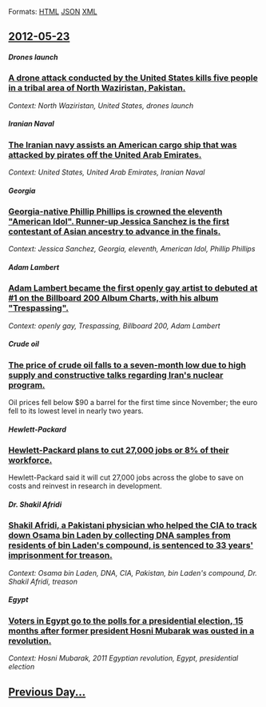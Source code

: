 
Formats: [HTML](2012/05/23/index.html)  [JSON](2012/05/23/index.json)  [XML](2012/05/23/index.xml)  

## [2012-05-23](/news/2012/05/23/index.md)

##### Drones launch
### [A drone attack conducted by the United States kills five people in a tribal area of North Waziristan, Pakistan. ](/news/2012/05/23/a-drone-attack-conducted-by-the-united-states-kills-five-people-in-a-tribal-area-of-north-waziristan-pakistan.md)
_Context: North Waziristan, United States, drones launch_

##### Iranian Naval
### [The Iranian navy assists an American cargo ship that was attacked by pirates off the United Arab Emirates. ](/news/2012/05/23/the-iranian-navy-assists-an-american-cargo-ship-that-was-attacked-by-pirates-off-the-united-arab-emirates.md)
_Context: United States, United Arab Emirates, Iranian Naval_

##### Georgia
### [Georgia-native Phillip Phillips is crowned the eleventh "American Idol". Runner-up Jessica Sanchez is the first contestant of Asian ancestry to advance in the finals. ](/news/2012/05/23/georgia-native-phillip-phillips-is-crowned-the-eleventh-american-idol-runner-up-jessica-sanchez-is-the-first-contestant-of-asian-ancestry.md)
_Context: Jessica Sanchez, Georgia, eleventh, American Idol, Phillip Phillips_

##### Adam Lambert
### [Adam Lambert became the first openly gay artist to debuted at #1 on the Billboard 200 Album Charts, with his album "Trespassing". ](/news/2012/05/23/adam-lambert-became-the-first-openly-gay-artist-to-debuted-at-1-on-the-billboard-200-album-charts-with-his-album-trespassing.md)
_Context: openly gay, Trespassing, Billboard 200, Adam Lambert_

##### Crude oil
### [The price of crude oil falls to a seven-month low due to high supply and constructive talks regarding Iran's nuclear program. ](/news/2012/05/23/the-price-of-crude-oil-falls-to-a-seven-month-low-due-to-high-supply-and-constructive-talks-regarding-iran-s-nuclear-program.md)
Oil prices fell below $90 a barrel for the first time since November; the euro fell to its lowest level in nearly two years.

##### Hewlett-Packard
### [Hewlett-Packard plans to cut 27,000 jobs or 8% of their workforce. ](/news/2012/05/23/hewlett-packard-plans-to-cut-27-000-jobs-or-8-of-their-workforce.md)
Hewlett-Packard said it will cut 27,000 jobs across the globe to save on costs and reinvest in research in development.

##### Dr. Shakil Afridi
### [Shakil Afridi, a Pakistani physician who helped the CIA to track down Osama bin Laden by collecting DNA samples from residents of bin Laden's compound, is sentenced to 33 years' imprisonment for treason. ](/news/2012/05/23/shakil-afridi-a-pakistani-physician-who-helped-the-cia-to-track-down-osama-bin-laden-by-collecting-dna-samples-from-residents-of-bin-laden.md)
_Context: Osama bin Laden, DNA, CIA, Pakistan, bin Laden's compound, Dr. Shakil Afridi, treason_

##### Egypt
### [Voters in Egypt go to the polls for a presidential election, 15 months after former president Hosni Mubarak was ousted in a revolution. ](/news/2012/05/23/voters-in-egypt-go-to-the-polls-for-a-presidential-election-15-months-after-former-president-hosni-mubarak-was-ousted-in-a-revolution.md)
_Context: Hosni Mubarak, 2011 Egyptian revolution, Egypt, presidential election_

## [Previous Day...](/news/2012/05/22/index.md)

